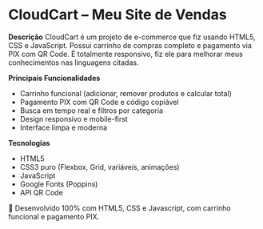 # CloudCart – Meu Site de Vendas

**Descrição**
CloudCart é um projeto de e-commerce que fiz usando HTML5, CSS e JavaScript. Possui carrinho de compras completo e pagamento via PIX com QR Code. É totalmente responsivo, fiz ele para melhorar meus conhecimentos nas linguagens citadas.

**Principais Funcionalidades**
- Carrinho funcional (adicionar, remover produtos e calcular total)
- Pagamento PIX com QR Code e código copiável
- Busca em tempo real e filtros por categoria
- Design responsivo e mobile-first
- Interface limpa e moderna

**Tecnologias**
- HTML5
- CSS3 puro (Flexbox, Grid, variáveis, animações)
- JavaScript
- Google Fonts (Poppins)
- API QR Code

🚀 Desenvolvido 100% com HTML5, CSS e Javascript, com carrinho funcional e pagamento PIX.

